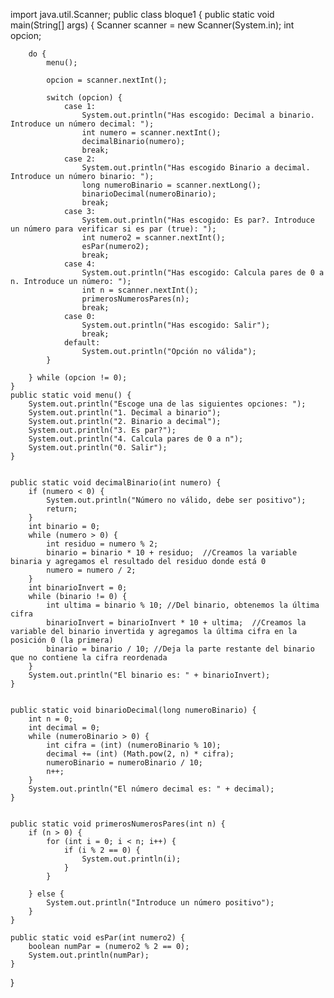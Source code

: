 import java.util.Scanner;
public class bloque1 {
    public static void main(String[] args) {
        Scanner scanner = new Scanner(System.in);
        int opcion;

        do {
            menu();

            opcion = scanner.nextInt();

            switch (opcion) {
                case 1:
                    System.out.println("Has escogido: Decimal a binario. Introduce un número decimal: ");
                    int numero = scanner.nextInt();
                    decimalBinario(numero);
                    break;
                case 2:
                    System.out.println("Has escogido Binario a decimal. Introduce un número binario: ");
                    long numeroBinario = scanner.nextLong();
                    binarioDecimal(numeroBinario);
                    break;
                case 3:
                    System.out.println("Has escogido: Es par?. Introduce un número para verificar si es par (true): ");
                    int numero2 = scanner.nextInt();
                    esPar(numero2);
                    break;
                case 4:
                    System.out.println("Has escogido: Calcula pares de 0 a n. Introduce un número: ");
                    int n = scanner.nextInt();
                    primerosNumerosPares(n);
                    break;
                case 0:
                    System.out.println("Has escogido: Salir");
                    break;
                default:
                    System.out.println("Opción no válida");
            }

        } while (opcion != 0);
    }
    public static void menu() {
        System.out.println("Escoge una de las siguientes opciones: ");
        System.out.println("1. Decimal a binario");
        System.out.println("2. Binario a decimal");
        System.out.println("3. Es par?");
        System.out.println("4. Calcula pares de 0 a n");
        System.out.println("0. Salir");
    }


    public static void decimalBinario(int numero) {
        if (numero < 0) {
            System.out.println("Número no válido, debe ser positivo");
            return;
        }
        int binario = 0;
        while (numero > 0) {
            int residuo = numero % 2;
            binario = binario * 10 + residuo;  //Creamos la variable binaria y agregamos el resultado del residuo donde está 0
            numero = numero / 2;
        }
        int binarioInvert = 0;
        while (binario != 0) {
            int ultima = binario % 10; //Del binario, obtenemos la última cifra
            binarioInvert = binarioInvert * 10 + ultima;  //Creamos la variable del binario invertida y agregamos la última cifra en la posición 0 (la primera)
            binario = binario / 10; //Deja la parte restante del binario que no contiene la cifra reordenada
        }
        System.out.println("El binario es: " + binarioInvert);
    }


    public static void binarioDecimal(long numeroBinario) {
        int n = 0;
        int decimal = 0;
        while (numeroBinario > 0) {
            int cifra = (int) (numeroBinario % 10);
            decimal += (int) (Math.pow(2, n) * cifra);
            numeroBinario = numeroBinario / 10;
            n++;
        }
        System.out.println("El número decimal es: " + decimal);
    }


    public static void primerosNumerosPares(int n) {
        if (n > 0) {
            for (int i = 0; i < n; i++) {
                if (i % 2 == 0) {
                    System.out.println(i);
                }
            }

        } else {
            System.out.println("Introduce un número positivo");
        }
    }

    public static void esPar(int numero2) {
        boolean numPar = (numero2 % 2 == 0);
        System.out.println(numPar);
    }
}
